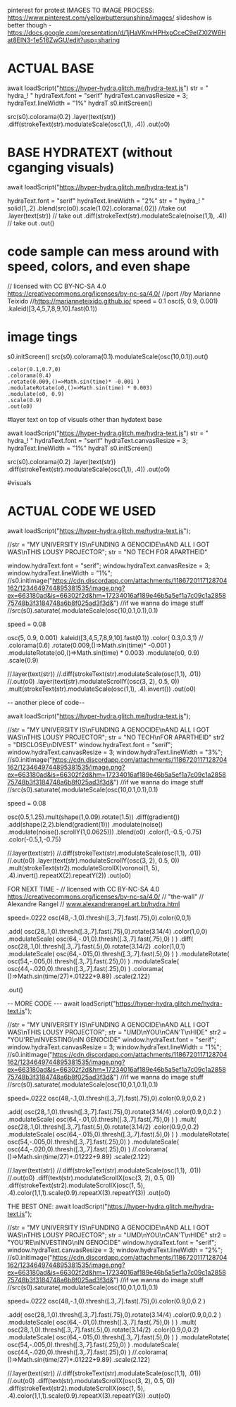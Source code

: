 pinterest for protest IMAGES TO IMAGE PROCESS: https://www.pinterest.com/yellowbuttersunshine/images/
slideshow is better though - https://docs.google.com/presentation/d/1jHaVKnvHPHxpCceC9elZXl2W6Hat8ElN3-1e516ZwGU/edit?usp=sharing

# ACTUAL BASE 


await loadScript("https://hyper-hydra.glitch.me/hydra-text.js")
str = " hydra_! "
hydraText.font = "serif"
hydraText.canvasResize = 3;
hydraText.lineWidth = "1%"
hydraT
s0.initScreen()

src(s0).colorama(0.2)
.layer(text(str))
	.diff(strokeText(str).modulateScale(osc(1,1), .4))
.out(o0)










# BASE HYDRATEXT (without cganging visuals) 

await loadScript("https://hyper-hydra.glitch.me/hydra-text.js")

hydraText.font = "serif"
hydraText.lineWidth = "2%"
str = " hydra_! "
solid(1,.2)
	.blend(src(o0).scale(1.02).colorama(.02)) //take out 
	.layer(text(str)) // take out
	.diff(strokeText(str).modulateScale(noise(1,1), .4)) // take out 
	.out()


 # code sample can mess around with speed, colors, and even shape 
// licensed with CC BY-NC-SA 4.0 https://creativecommons.org/licenses/by-nc-sa/4.0/
//port
//by Marianne Teixido
//https://marianneteixido.github.io/
speed = 0.1
osc(5, 0.9, 0.001)
    .kaleid([3,4,5,7,8,9,10].fast(0.1))


# image tings 
s0.initScreen()
src(s0).colorama(0.1).modulateScale(osc(10,0.1)).out()

    .color(0.1,0.7,0)
    .colorama(0.4)
    .rotate(0.009,()=>Math.sin(time)* -0.001 )
    .modulateRotate(o0,()=>Math.sin(time) * 0.003)
    .modulate(o0, 0.9)
    .scale(0.9)
    .out(o0)
#layer text on top of visuals other than hydatext base 


await loadScript("https://hyper-hydra.glitch.me/hydra-text.js")
str = " hydra_! "
hydraText.font = "serif"
hydraText.canvasResize = 3;
hydraText.lineWidth = "1%"
hydraT
s0.initScreen()

src(s0).colorama(0.2)
.layer(text(str))
	.diff(strokeText(str).modulateScale(osc(1,1), .4))
.out(o0)

#visuals 


# ACTUAL CODE WE USED 

await loadScript("https://hyper-hydra.glitch.me/hydra-text.js");

//str = "MY UNIVERSITY IS\nFUNDING A GENOCIDE\nAND ALL I GOT WAS\nTHIS LOUSY PROJECTOR";
str = "NO TECH FOR APARTHEID"

window.hydraText.font = "serif";
window.hydraText.canvasResize = 3;
window.hydraText.lineWidth = "1%";
//s0.initImage("https://cdn.discordapp.com/attachments/1186720117128704162/1234649744895381535/image.png?ex=663180ad&is=66302f2d&hm=17234016af189e46b5a5ef1a7c09c1a285875748b3f3184748a6b8f025ad3f3d&") //if we wanna do image stuff 
//src(s0).saturate(.modulateScale(osc(10,0.1,0.1),0.1)


speed = 0.08

osc(5, 0.9, 0.001)
    .kaleid([3,4,5,7,8,9,10].fast(0.1))
    .color( 0.3,0.3,1)
   // .colorama(0.6)
    .rotate(0.009,()=>Math.sin(time)* -0.001 )
    .modulateRotate(o0,()=>Math.sin(time) * 0.003)
    .modulate(o0, 0.9)
    .scale(0.9)





  
//.layer(text(str))
	//.diff(strokeText(str).modulateScale(osc(1,1), .01))
//.out(o0) 
.layer(text(str).modulateScrollY(osc(3, 2), 0.5, 0))
	.mult(strokeText(str).modulateScale(osc(1,1), .4).invert())
.out(o0) 

-- another piece of code-- 


await loadScript("https://hyper-hydra.glitch.me/hydra-text.js");

//str = "MY UNIVERSITY IS\nFUNDING A GENOCIDE\nAND ALL I GOT WAS\nTHIS LOUSY PROJECTOR";
str = "NO TECH\nFOR APARTHEID"
str2 = "DISCLOSE\nDIVEST"
window.hydraText.font = "serif";
window.hydraText.canvasResize = 3;
window.hydraText.lineWidth = "3%";
//s0.initImage("https://cdn.discordapp.com/attachments/1186720117128704162/1234649744895381535/image.png?ex=663180ad&is=66302f2d&hm=17234016af189e46b5a5ef1a7c09c1a285875748b3f3184748a6b8f025ad3f3d&") //if we wanna do image stuff 
//src(s0).saturate(.modulateScale(osc(10,0.1,0.1),0.1)


speed = 0.08

osc(0.5,1.25).mult(shape(1,0.09).rotate(1.5))
  .diff(gradient())
  .add(shape(2,2).blend(gradient(1)))
  .modulate(noise()
            .modulate(noise().scrollY(1,0.0625)))
  .blend(o0)
  .color(1,-0.5,-0.75)
  .color(-0.5,1,-0.75)
  



  
//.layer(text(str))
	//.diff(strokeText(str).modulateScale(osc(1,1), .01))
//.out(o0) 
.layer(text(str).modulateScrollY(osc(3, 2), 0.5, 0))
	.mult(strokeText(str2).modulateScrollX(voronoi(1, 5), .4).invert().repeatX(2).repeatY(2))
.out(o0) 



FOR NEXT TIME - 
// licensed with CC BY-NC-SA 4.0 https://creativecommons.org/licenses/by-nc-sa/4.0/
// "the-wall"
// Alexandre Rangel
// www.alexandrerangel.art.br/hydra.html

speed=.0222
osc(48,-.1,0).thresh([.3,.7].fast(.75),0).color(0,0,1)

.add(
    osc(28,.1,0).thresh([.3,.7].fast(.75),0).rotate(3.14/4)
    .color(1,0,0)
    .modulateScale( osc(64,-.01,0).thresh([.3,.7].fast(.75),0) )
)
.diff(
    osc(28,.1,0).thresh([.3,.7].fast(.5),0).rotate(3.14/2)
    .color(1,0,1)
    .modulateScale( osc(64,-.015,0).thresh([.3,.7].fast(.5),0) )
)
.modulateRotate( osc(54,-.005,0).thresh([.3,.7].fast(.25),0) )
.modulateScale( osc(44,-.020,0).thresh([.3,.7].fast(.25),0) )
.colorama( ()=>Math.sin(time/27)*.01222+9.89)
.scale(2.122)

.out()

-- MORE CODE --- 
await loadScript("https://hyper-hydra.glitch.me/hydra-text.js");

//str = "MY UNIVERSITY IS\nFUNDING A GENOCIDE\nAND ALL I GOT WAS\nTHIS LOUSY PROJECTOR";
str = "UMD\nYOU\nCAN'T\nHIDE"
str2 = "YOU'RE\nINVESTING\nIN GENOCIDE"
window.hydraText.font = "serif";
window.hydraText.canvasResize = 3;
window.hydraText.lineWidth = "1%";
//s0.initImage("https://cdn.discordapp.com/attachments/1186720117128704162/1234649744895381535/image.png?ex=663180ad&is=66302f2d&hm=17234016af189e46b5a5ef1a7c09c1a285875748b3f3184748a6b8f025ad3f3d&") //if we wanna do image stuff 
//src(s0).saturate(.modulateScale(osc(10,0.1,0.1),0.1)


speed=.0222
osc(48,-.1,0).thresh([.3,.7].fast(.75),0).color(0.9,0,0.2 )

.add(
    osc(28,.1,0).thresh([.3,.7].fast(.75),0).rotate(3.14/4)
    .color(0.9,0,0.2 )
    .modulateScale( osc(64,-.01,0).thresh([.3,.7].fast(.75),0) )
)
.mult(
    osc(28,.1,0).thresh([.3,.7].fast(.5),0).rotate(3.14/2)
    .color(0.9,0,0.2)
    .modulateScale( osc(64,-.015,0).thresh([.3,.7].fast(.5),0) )
)
.modulateRotate( osc(54,-.005,0).thresh([.3,.7].fast(.25),0) )
.modulateScale( osc(44,-.020,0).thresh([.3,.7].fast(.25),0) )
//.colorama( ()=>Math.sin(time/27)*.01222+9.89)
.scale(2.122)

  
//.layer(text(str))
	//.diff(strokeText(str).modulateScale(osc(1,1), .01))
//.out(o0) 
.diff(text(str).modulateScrollX(osc(3, 2), 0.5, 0))
	.diff(strokeText(str2).modulateScrollX(osc(1, 5), .4).color(1,1,1).scale(0.9).repeatX(3).repeatY(3))
.out(o0) 


THE BEST ONE: 
await loadScript("https://hyper-hydra.glitch.me/hydra-text.js");

//str = "MY UNIVERSITY IS\nFUNDING A GENOCIDE\nAND ALL I GOT WAS\nTHIS LOUSY PROJECTOR";
str = "UMD\nYOU\nCAN'T\nHIDE"
str2 = "YOU'RE\nINVESTING\nIN GENOCIDE"
window.hydraText.font = "serif";
window.hydraText.canvasResize = 3;
window.hydraText.lineWidth = "2%";
//s0.initImage("https://cdn.discordapp.com/attachments/1186720117128704162/1234649744895381535/image.png?ex=663180ad&is=66302f2d&hm=17234016af189e46b5a5ef1a7c09c1a285875748b3f3184748a6b8f025ad3f3d&") //if we wanna do image stuff 
//src(s0).saturate(.modulateScale(osc(10,0.1,0.1),0.1)


speed=.0222
osc(48,-.1,0).thresh([.3,.7].fast(.75),0).color(0.9,0,0.2 )

.add(
    osc(28,.1,0).thresh([.3,.7].fast(.75),0).rotate(3.14/4)
    .color(0.9,0,0.2 )
    .modulateScale( osc(64,-.01,0).thresh([.3,.7].fast(.75),0) )
)
.mult(
    osc(28,.1,0).thresh([.3,.7].fast(.5),0).rotate(3.14/2)
    .color(0.9,0,0.2)
    .modulateScale( osc(64,-.015,0).thresh([.3,.7].fast(.5),0) )
)
.modulateRotate( osc(54,-.005,0).thresh([.3,.7].fast(.25),0) )
.modulateScale( osc(44,-.020,0).thresh([.3,.7].fast(.25),0) )
//.colorama( ()=>Math.sin(time/27)*.01222+9.89)
.scale(2.122)

  
//.layer(text(str))
	//.diff(strokeText(str).modulateScale(osc(1,1), .01))
//.out(o0) 
.diff(text(str).modulateScrollX(osc(3, 2), 0.5, 0))
	.diff(strokeText(str2).modulateScrollX(osc(1, 5), .4).color(1,1,1).scale(0.9).repeatX(3).repeatY(3))
.out(o0) 















































































































































































































































